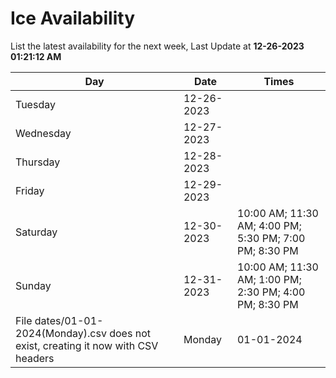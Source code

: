 # Ice Availability

List the latest availability for the next week, Last Update at **12-26-2023 01:21:12 AM**

| Day         | Date        | Times       |
| ----------- | ----------- | ----------- |
|Tuesday|12-26-2023||
|Wednesday|12-27-2023||
|Thursday|12-28-2023||
|Friday|12-29-2023||
|Saturday|12-30-2023|10:00 AM; 11:30 AM; 4:00 PM; 5:30 PM; 7:00 PM; 8:30 PM|
|Sunday|12-31-2023|10:00 AM; 11:30 AM; 1:00 PM; 2:30 PM; 4:00 PM; 8:30 PM|
File dates/01-01-2024(Monday).csv does not exist, creating it now with CSV headers |Monday|01-01-2024|5:30 PM; 7:00 PM; 8:30 PM|
